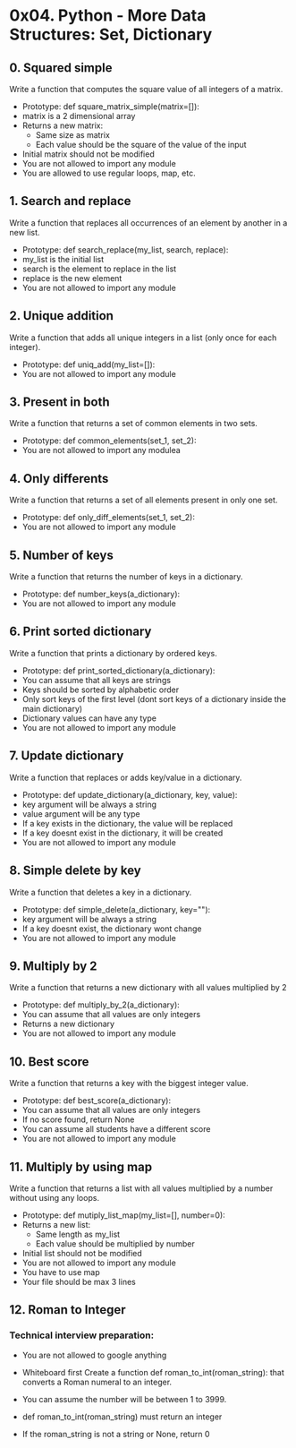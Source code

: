 # 0x04. Python - More Data Structures: Set, Dictionary
## 0. Squared simple 
Write a function that computes the square value of all integers of a matrix.

* Prototype: def square_matrix_simple(matrix=[]):
* matrix is a 2 dimensional array
* Returns a new matrix:
	* Same size as matrix
	* Each value should be the square of the value of the input
* Initial matrix should not be modified
* You are not allowed to import any module
* You are allowed to use regular loops, map, etc.
## 1. Search and replace
Write a function that replaces all occurrences of an element by another in a new list.
* Prototype: def search_replace(my_list, search, replace):
* my_list is the initial list
* search is the element to replace in the list
* replace is the new element
* You are not allowed to import any module
## 2. Unique addition
Write a function that adds all unique integers in a list (only once for each integer).
* Prototype: def uniq_add(my_list=[]):
* You are not allowed to import any module
## 3. Present in both
Write a function that returns a set of common elements in two sets.

* Prototype: def common_elements(set_1, set_2):
* You are not allowed to import any modulea
## 4. Only differents
Write a function that returns a set of all elements present in only one set.

* Prototype: def only_diff_elements(set_1, set_2):
* You are not allowed to import any module
## 5. Number of keys 
Write a function that returns the number of keys in a dictionary.

* Prototype: def number_keys(a_dictionary):
* You are not allowed to import any module
## 6. Print sorted dictionary
Write a function that prints a dictionary by ordered keys.

* Prototype: def print_sorted_dictionary(a_dictionary):
* You can assume that all keys are strings
* Keys should be sorted by alphabetic order
* Only sort keys of the first level (dont sort keys of a dictionary inside the main dictionary)
* Dictionary values can have any type
* You are not allowed to import any module
## 7. Update dictionary 
Write a function that replaces or adds key/value in a dictionary.

* Prototype: def update_dictionary(a_dictionary, key, value):
* key argument will be always a string
* value argument will be any type
* If a key exists in the dictionary, the value will be replaced
* If a key doesnt exist in the dictionary, it will be created
* You are not allowed to import any module
## 8. Simple delete by key
Write a function that deletes a key in a dictionary.

* Prototype: def simple_delete(a_dictionary, key=""):
* key argument will be always a string
* If a key doesnt exist, the dictionary wont change
* You are not allowed to import any module
## 9. Multiply by 2 
Write a function that returns a new dictionary with all values multiplied by 2

* Prototype: def multiply_by_2(a_dictionary):
* You can assume that all values are only integers
* Returns a new dictionary
* You are not allowed to import any module
## 10. Best score
Write a function that returns a key with the biggest integer value.

* Prototype: def best_score(a_dictionary):
* You can assume that all values are only integers
* If no score found, return None
* You can assume all students have a different score
* You are not allowed to import any module
## 11. Multiply by using map
Write a function that returns a list with all values multiplied by a number without using any loops.

* Prototype: def mutiply_list_map(my_list=[], number=0):
* Returns a new list:
	* Same length as my_list
	* Each value should be multiplied by number
* Initial list should not be modified
* You are not allowed to import any module
* You have to use map
* Your file should be max 3 lines
## 12. Roman to Integer 
### Technical interview preparation:
* You are not allowed to google anything
* Whiteboard first
Create a function def roman_to_int(roman_string): that converts a Roman numeral to an integer.

* You can assume the number will be between 1 to 3999.
* def roman_to_int(roman_string) must return an integer
* If the roman_string is not a string or None, return 0
